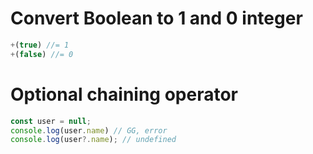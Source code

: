 
# Convert Boolean to 1 and 0 integer

```js
+(true) //= 1
+(false) //= 0
```

# Optional chaining operator
```js
const user = null;
console.log(user.name) // GG, error
console.log(user?.name); // undefined
```